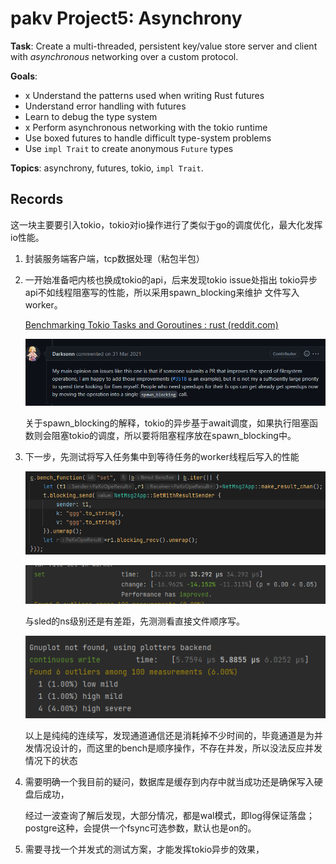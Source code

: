 # pakv Project5: Asynchrony

**Task**: Create a multi-threaded, persistent key/value store server and client with *asynchronous* networking over a custom protocol.

**Goals**:

- x Understand the patterns used when writing Rust futures
- Understand error handling with futures
- Learn to debug the type system
- x Perform asynchronous networking with the tokio runtime
- Use boxed futures to handle difficult type-system problems
- Use `impl Trait` to create anonymous `Future` types

**Topics**: asynchrony, futures, tokio, `impl Trait`.

## Records

这一块主要要引入tokio，tokio对io操作进行了类似于go的调度优化，最大化发挥io性能。

1. 封装服务端客户端，tcp数据处理（粘包半包）

2. 一开始准备吧内核也换成tokio的api，后来发现tokio issue处指出 tokio异步api不如线程阻塞写的性能，所以采用spawn_blocking来维护 文件写入worker。 

   [Benchmarking Tokio Tasks and Goroutines : rust (reddit.com)](https://www.reddit.com/r/rust/comments/lg0a7b/benchmarking_tokio_tasks_and_goroutines/)

   ![](./resource/tokio_fs.png)

   关于spawn_blocking的解释，tokio的异步基于await调度，如果执行阻塞函数则会阻塞tokio的调度，所以要将阻塞程序放在spawn_blocking中。

3. 下一步，先测试将写入任务集中到等待任务的worker线程后写入的性能

   ![](./resource/spawn_blocking_continuous_write.png)

   ![](./resource/spawn_blocking_continuous_write_bench.png)

   与sled的ns级别还是有差距，先测测看直接文件顺序写。

   ![](./resource/raw_continuous_write.png)

   以上是纯纯的连续写，发现通道通信还是消耗掉不少时间的，毕竟通道是为并发情况设计的，而这里的bench是顺序操作，不存在并发，所以没法反应并发情况下的状态

4. 需要明确一个我目前的疑问，数据库是缓存到内存中就当成功还是确保写入硬盘后成功，

   经过一波查询了解后发现，大部分情况，都是wal模式，即log得保证落盘；postgre这种，会提供一个fsync可选参数，默认也是on的。

5. 需要寻找一个并发式的测试方案，才能发挥tokio异步的效果，

   

